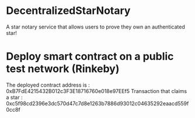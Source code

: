 # DecentralizedStarNotary
A star notary service that allows users to prove they own an authenticated star!




# Deploy smart contract on a public test network (Rinkeby)
The deployed contract address is : 0xB7FdE4215432B012c3F3E18716760e018e97EEf5
Transaction that claims a star : 0xc5f98cd2396e3dc570d47c7d8e1263b7886d93012c04635292eaacd559f0cc8f